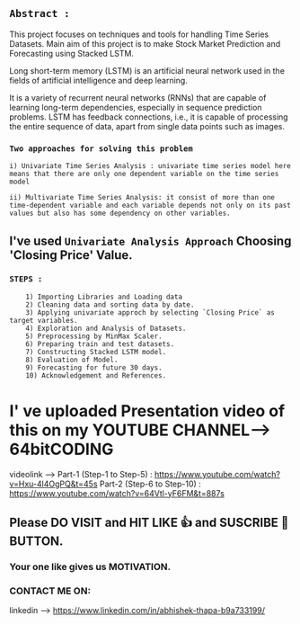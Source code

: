 ## `Abstract :`

This project focuses on techniques and tools for handling Time Series Datasets. Main aim of this project is to make Stock Market Prediction and Forecasting using Stacked LSTM. 

Long short-term memory (LSTM) is an artificial neural network used in the fields of artificial intelligence and deep learning.

It is a variety of recurrent neural networks (RNNs) that are capable of learning long-term dependencies, especially in sequence prediction problems. LSTM has feedback connections, i.e., it is capable of processing the entire sequence of data, apart from single data points such as images.

### `Two approaches for solving this problem`

    i) Univariate Time Series Analysis : univariate time series model here means that there are only one dependent variable on the time series model

    ii) Multivariate Time Series Analysis: it consist of more than one time-dependent variable and each variable depends not only on its past values but also has some dependency on other variables.

## I've used `Univariate Analysis Approach` Choosing 'Closing Price' Value.

### `STEPS : `

        1) Importing Libraries and Loading data
        2) Cleaning data and sorting data by date.
        3) Applying univariate approch by selecting `Closing Price` as target variables.
        4) Exploration and Analysis of Datasets.
        5) Preprocessing by MinMax Scaler.
        6) Preparing train and test datasets.
        7) Constructing Stacked LSTM model.
        8) Evaluation of Model.
        9) Forecasting for future 30 days.
        10) Acknowledgement and References.


# I' ve uploaded Presentation video of this on my YOUTUBE CHANNEL--> 64bitCODING

videolink --> Part-1 (Step-1 to Step-5) : https://www.youtube.com/watch?v=Hxu-4l4OgPQ&t=45s 
              Part-2 (Step-6 to Step-10) : https://www.youtube.com/watch?v=64Vtl-yF6FM&t=887s

## Please DO VISIT and HIT LIKE 👍 and SUSCRIBE 🔔 BUTTON.
### Your one like gives us MOTIVATION.

### CONTACT ME ON:

linkedin --> https://www.linkedin.com/in/abhishek-thapa-b9a733199/
